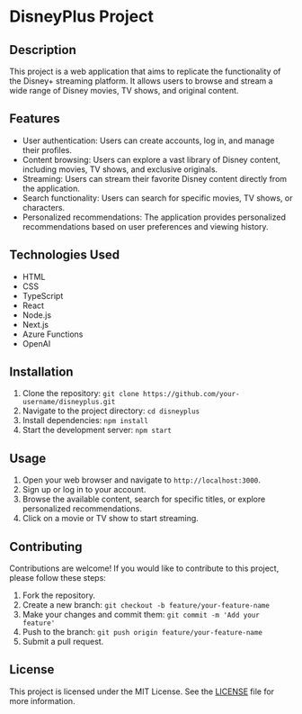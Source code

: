 # DisneyPlus Project

## Description
This project is a web application that aims to replicate the functionality of the Disney+ streaming platform. It allows users to browse and stream a wide range of Disney movies, TV shows, and original content.

## Features
- User authentication: Users can create accounts, log in, and manage their profiles.
- Content browsing: Users can explore a vast library of Disney content, including movies, TV shows, and exclusive originals.
- Streaming: Users can stream their favorite Disney content directly from the application.
- Search functionality: Users can search for specific movies, TV shows, or characters.
- Personalized recommendations: The application provides personalized recommendations based on user preferences and viewing history.

## Technologies Used
- HTML
- CSS
- TypeScript
- React
- Node.js
- Next.js
- Azure Functions
- OpenAI

## Installation
1. Clone the repository: `git clone https://github.com/your-username/disneyplus.git`
2. Navigate to the project directory: `cd disneyplus`
3. Install dependencies: `npm install`
4. Start the development server: `npm start`

## Usage
1. Open your web browser and navigate to `http://localhost:3000`.
2. Sign up or log in to your account.
3. Browse the available content, search for specific titles, or explore personalized recommendations.
4. Click on a movie or TV show to start streaming.

## Contributing
Contributions are welcome! If you would like to contribute to this project, please follow these steps:
1. Fork the repository.
2. Create a new branch: `git checkout -b feature/your-feature-name`
3. Make your changes and commit them: `git commit -m 'Add your feature'`
4. Push to the branch: `git push origin feature/your-feature-name`
5. Submit a pull request.

## License
This project is licensed under the MIT License. See the [LICENSE](LICENSE) file for more information.

